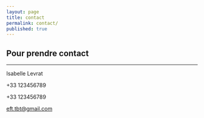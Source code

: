 ```yaml
---
layout: page
title: contact
permalink: contact/
published: true
---
```



## Pour prendre **contact**

<div class="line"><hr /></div><div class="clearfix"></div>

Isabelle Levrat

<i class="fa fa-mobile"></i> +33 123456789

<i class="fa fa-home"></i> +33 123456789

[eft.tbt@gmail.com](mailto:eft.tbt@gmail.com)
